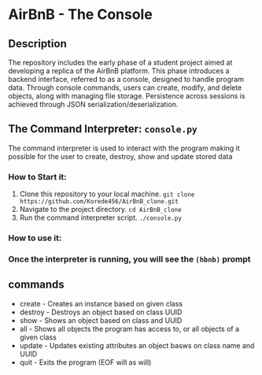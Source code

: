 # AirBnB - The Console

## Description

The repository includes the early phase of a student project aimed at developing a replica of the AirBnB platform. This phase introduces a backend interface, referred to as a console, designed to handle program data. Through console commands, users can create, modify, and delete objects, along with managing file storage. Persistence across sessions is achieved through JSON serialization/deserialization.

## The Command Interpreter: 				`console.py`

The command interpreter is used to interact with the program making it possible for the user to create, destroy, show and update stored data

### How to Start it:

1. Clone this repository to your local machine.  	`git clone https://github.com/Korede456/AirBnB_clone.git`
2. Navigate to the project directory.			`cd AirBnB_clone`
3. Run the command interpreter script.			`./console.py`

### How to use it:

### Once the interpreter is running, you will see the   `(hbnb)` prompt

## commands

* create - Creates an instance based on given class
* destroy - Destroys an object based on class UUID
* show - Shows an object based on class and UUID
* all - Shows all objects the program has access to, or all objects of a given class
* update - Updates existing attributes an object basws on class name and UUID
* quit - Exits the program (EOF will as will)
